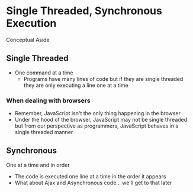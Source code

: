 # Single Threaded, Synchronous Execution
Conceptual Aside

## Single Threaded
* One command at a time
    - Programs have many lines of code but if they are single threaded they are only executing a line one at a time

### When dealing with browsers
* Remember, JavaScript isn't the only thing happening in the browser
* Under the hood of the browser, JavaScript may not be single threaded but from our perspective as programmers, JavaScript behaves in a single threaded manner

## Synchronous
One at a time and in order

* The code is executed one line at a time in the order it appears
* What about Ajax and Asynchronous code... we'll get to that later
